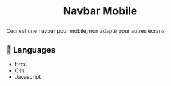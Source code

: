 
# <p align="center">Navbar Mobile</p>
  
Ceci est une navbar pour mobile, non adapté pour autres écrans

## 🧐 Languages  
- Html
- Css
- Javascript
        
        
    
    
